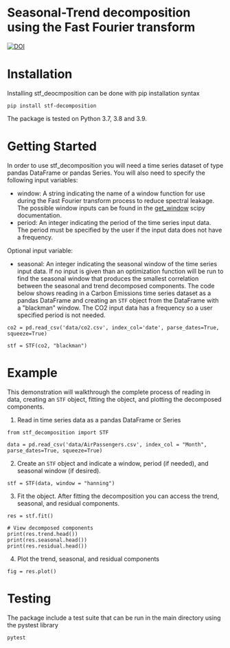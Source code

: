 
# Seasonal-Trend decomposition using the Fast Fourier transform
[![DOI](https://zenodo.org/badge/434347012.svg)](https://zenodo.org/badge/latestdoi/434347012)

# Installation
Installing stf_deocmposition can be done with pip installation syntax
```
pip install stf-decomposition
```
The package is tested on Python 3.7, 3.8 and 3.9.

# Getting Started
In order to use stf_decomposition you will need a time series dataset of type pandas DataFrame or pandas Series. You will also need to specify the following input variables:
- window: A string indicating the name of a window function for use during the Fast Fourier transform process to reduce spectral leakage. 
The possible window inputs can be found in the [get_window](https://docs.scipy.org/doc/scipy/reference/generated/scipy.signal.get_window.html) scipy documentation. 
- period: An integer indicating the period of the time series input data. 
The period must be specified by the user if the input data does not have a frequency.

Optional input variable:
- seasonal: An integer indicating the seasonal window of the time series input data. 
If no input is given than an optimization function will be run to find the seasonal window that produces the smallest correlation between the seasonal and trend decomposed components. 
The code below shows reading in a Carbon Emissions time series dataset as a pandas DataFrame and
creating an `STF` object from the DataFrame with a "blackman" window. 
The CO2 input data has a frequency so a user specified period is not needed. 

```
co2 = pd.read_csv('data/co2.csv', index_col='date', parse_dates=True, squeeze=True)

stf = STF(co2, "blackman")
```

# Example
This demonstration will walkthrough the complete process of reading in data,
creating an `STF` object, fitting the object, 
and plotting the decomposed components.

1. Read in time series data as a pandas DataFrame or Series
```
from stf_decomposition import STF

data = pd.read_csv('data/AirPassengers.csv', index_col = "Month", parse_dates=True, squeeze=True)
```

2. Create an `STF` object and indicate a window, period (if needed), and seasonal window (if desired).
```
stf = STF(data, window = "hanning")
```

3. Fit the object. 
After fitting the decomposition you can access the trend, seasonal, and residual components.
```
res = stf.fit()

# View decomposed components
print(res.trend.head())
print(res.seasonal.head())
print(res.residual.head())
```
4. Plot the trend, seasonal, and residual components 
```
fig = res.plot()
```

# Testing
The package include a test suite that can be run in the main directory using the pystest library
```
pytest
```
